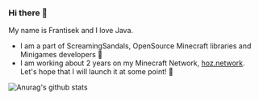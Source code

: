 ### Hi there 👋

My name is Frantisek and I love Java.

- I am a part of ScreamingSandals, OpenSource Minecraft libraries and Minigames developers 🤞
- I am working about 2 years on my Minecraft Network, [hoz.network](https://hoz.network/). Let's hope that I will launch it at some point! 🤯

![Anurag's github stats](https://github-readme-stats.vercel.app/api?username=iamceph&show_icons=true&theme=dark)
